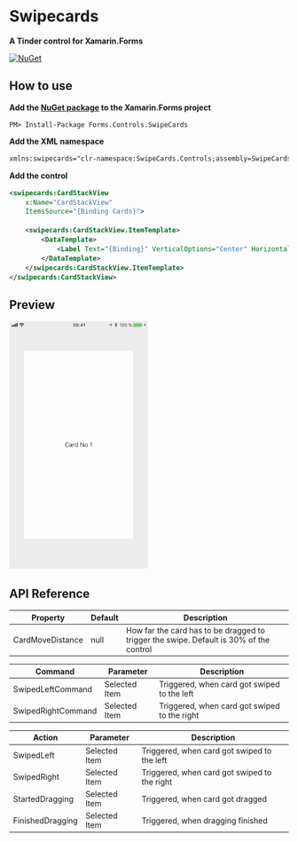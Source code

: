# Swipecards
**A Tinder control for Xamarin.Forms**

[![NuGet](https://img.shields.io/nuget/v/Forms.Controls.SwipeCards.svg?label=NuGet&style=flat-square)](https://www.nuget.org/packages/Forms.Controls.SwipeCards/)

## How to use
**Add the [NuGet package](https://www.nuget.org/packages/Forms.Controls.SwipeCards/) to the Xamarin.Forms project**
```
PM> Install-Package Forms.Controls.SwipeCards
```

**Add the XML namespace**
```xml
xmlns:swipecards="clr-namespace:SwipeCards.Controls;assembly=SwipeCards.Controls"
```

**Add the control**
```xml
<swipecards:CardStackView
    x:Name="CardStackView"
    ItemsSource="{Binding Cards}">
    
    <swipecards:CardStackView.ItemTemplate>
        <DataTemplate>
            <Label Text="{Binding}" VerticalOptions="Center" HorizontalOptions="Center" />
        </DataTemplate>
    </swipecards:CardStackView.ItemTemplate>   
</swipecards:CardStackView>
```
## Preview
![Preview](/Design/Swipecards.gif)

## API Reference
| Property | Default | Description |
|------------------|---------|-------------|
| CardMoveDistance | null | How far the card has to be dragged to trigger the swipe. Default is 30% of the control |

| Command | Parameter | Description |
|------------------|---------|-------------|
| SwipedLeftCommand | Selected Item | Triggered, when card got swiped to the left |
| SwipedRightCommand | Selected Item | Triggered, when card got swiped to the right |

| Action | Parameter | Description |
|------------------|---------|-------------|
| SwipedLeft | Selected Item | Triggered, when card got swiped to the left |
| SwipedRight | Selected Item | Triggered, when card got swiped to the right |
| StartedDragging | Selected Item | Triggered, when card got dragged |
| FinishedDragging | Selected Item | Triggered, when dragging finished |

